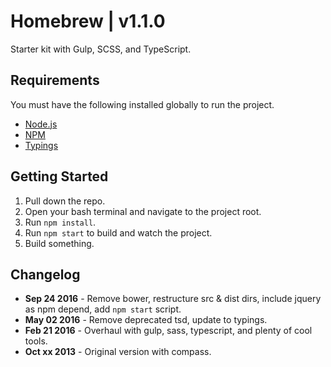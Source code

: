 # Homebrew | v1.1.0
Starter kit with Gulp, SCSS, and TypeScript.

## Requirements
You must have the following installed globally to run the project.
* [Node.js](https://nodejs.org/en/download/)
* [NPM](http://blog.npmjs.org/post/85484771375/how-to-install-npm)
* [Typings](https://github.com/typings/typings)

## Getting Started
1. Pull down the repo.
2. Open your bash terminal and navigate to the project root.
3. Run `npm install`.
4. Run `npm start` to build and watch the project.
5. Build something.

## Changelog
* **Sep 24 2016** - Remove bower, restructure src & dist dirs, include jquery as npm depend, add `npm start` script.
* **May 02 2016** - Remove deprecated tsd, update to typings.
* **Feb 21 2016** - Overhaul with gulp, sass, typescript, and plenty of cool tools.
* **Oct xx 2013** - Original version with compass.
